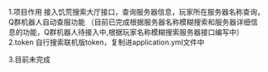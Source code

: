 1.项目作用
接入饥荒搜索大厅接口，查询服务器信息，玩家所在服务器名称查询，Q群机器人自动查服功能
（目前已完成根据服务器名称模糊搜索和服务器详细信息的功能，Q群机器人待接入中,根据玩家名称模糊搜索服务器接口编写中）
2.token
自行搜索联机版token，复制进application.yml文件中

3.目前未完成
